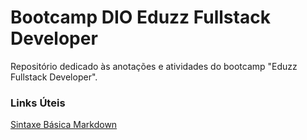 # Bootcamp DIO Eduzz Fullstack Developer
Repositório dedicado às anotações e atividades do bootcamp "Eduzz Fullstack Developer".

### Links Úteis
[Sintaxe Básica Markdown](https://www.markdownguide.org/basic-syntax/)
